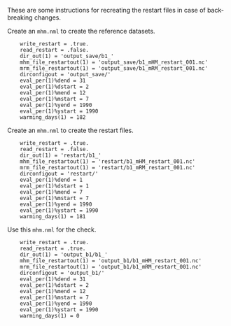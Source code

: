 These are some instructions for recreating the restart files in case of back-breaking changes.

Create an `mhm.nml` to create the reference datasets.  
```
    write_restart = .true.
    read_restart = .false.
    dir_out(1) = 'output_save/b1_'
    mhm_file_restartout(1) = 'output_save/b1_mHM_restart_001.nc'
    mrm_file_restartout(1) = 'output_save/b1_mRM_restart_001.nc'
    dirconfigout = 'output_save/'
    eval_per(1)%dend = 31
    eval_per(1)%dstart = 2
    eval_per(1)%mend = 12
    eval_per(1)%mstart = 7
    eval_per(1)%yend = 1990
    eval_per(1)%ystart = 1990
    warming_days(1) = 182
```
Create an `mhm.nml` to create the restart files.  
```
    write_restart = .true.
    read_restart = .false.
    dir_out(1) = 'restart/b1_'
    mhm_file_restartout(1) = 'restart/b1_mHM_restart_001.nc'
    mrm_file_restartout(1) = 'restart/b1_mRM_restart_001.nc'
    dirconfigout = 'restart/'
    eval_per(1)%dend = 1
    eval_per(1)%dstart = 1
    eval_per(1)%mend = 7
    eval_per(1)%mstart = 7
    eval_per(1)%yend = 1990
    eval_per(1)%ystart = 1990
    warming_days(1) = 181
```
Use this `mhm.nml` for the check.  
```
    write_restart = .true.
    read_restart = .true.
    dir_out(1) = 'output_b1/b1_'
    mhm_file_restartout(1) = 'output_b1/b1_mHM_restart_001.nc'
    mrm_file_restartout(1) = 'output_b1/b1_mRM_restart_001.nc'
    dirconfigout = 'output_b1/'
    eval_per(1)%dend = 31
    eval_per(1)%dstart = 2
    eval_per(1)%mend = 12
    eval_per(1)%mstart = 7
    eval_per(1)%yend = 1990
    eval_per(1)%ystart = 1990
    warming_days(1) = 0
```